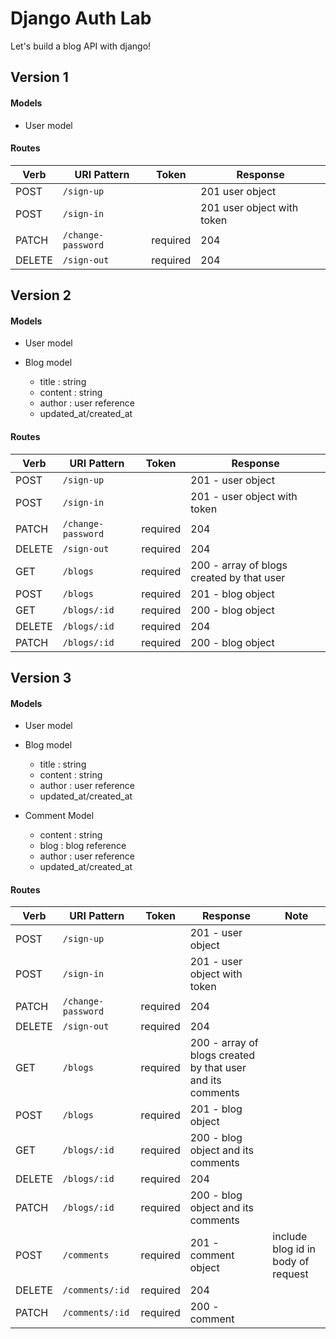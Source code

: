 # Django Auth Lab

Let's build a blog API with django!

## Version 1

#### Models

- User model

#### Routes

| Verb   | URI Pattern            | Token    |  Response |
|--------|------------------------|----------|-----------|
| POST   | `/sign-up`             |          | 201 user object |
| POST   | `/sign-in`             |          | 201 user object with token|
| PATCH  | `/change-password`     | required | 204  |
| DELETE | `/sign-out`            | required | 204 |

## Version 2

#### Models

- User model

- Blog model
  - title : string
  - content : string
  - author : user reference
  - updated_at/created_at


#### Routes

| Verb   | URI Pattern            | Token    |  Response |
|--------|------------------------|----------|-----------|
| POST   | `/sign-up`             |          | 201 - user object |
| POST   | `/sign-in`             |          | 201 - user object with token|
| PATCH  | `/change-password`     | required | 204  |
| DELETE | `/sign-out`            | required | 204 |
| GET | `/blogs` | required | 200 - array of blogs created by that user |
| POST | `/blogs` | required | 201 - blog object |
| GET | `/blogs/:id` | required | 200 - blog object |
| DELETE | `/blogs/:id` | required | 204  |
| PATCH | `/blogs/:id` | required | 200 - blog object |

## Version 3

#### Models

- User model

- Blog model
  - title : string
  - content : string
  - author : user reference
  - updated_at/created_at

- Comment Model
  - content : string
  - blog : blog reference
  - author : user reference
  - updated_at/created_at

#### Routes


| Verb   | URI Pattern            | Token    |  Response | Note |
|--------|------------------------|----------|-----------|---|
| POST   | `/sign-up`             |          | 201 - user object | |
| POST   | `/sign-in`             |          | 201 - user object with token| |
| PATCH  | `/change-password`     | required | 204  | |
| DELETE | `/sign-out`            | required | 204 | |
| GET | `/blogs` | required | 200 - array of blogs created by that user and its comments | |
| POST | `/blogs` | required | 201 - blog object | |
| GET | `/blogs/:id` | required | 200 - blog object and its comments | |
| DELETE | `/blogs/:id` | required | 204  | |
| PATCH | `/blogs/:id` | required | 200 - blog object and its comments | |
| POST | `/comments` | required | 201 - comment object | include blog id in body of request |
| DELETE | `/comments/:id` | required | 204  | |
| PATCH | `/comments/:id` | required | 200 - comment | |
